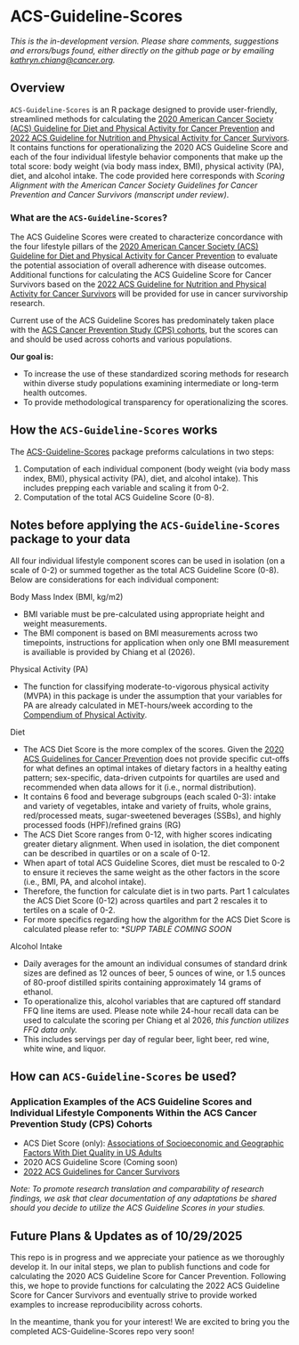 # ACS-Guideline-Scores
*This is the in-development version. Please share comments, suggestions and errors/bugs found, either directly on the github page or by emailing kathryn.chiang@cancer.org.*

## Overview
`ACS-Guideline-Scores` is an R package designed to provide user-friendly, streamlined methods for calculating the [2020 American Cancer Society (ACS) Guideline for Diet and Physical Activity for Cancer Prevention](https://acsjournals.onlinelibrary.wiley.com/doi/full/10.3322/caac.21591) and [2022 ACS Guideline for Nutrition and Physical Activity for Cancer Survivors](https://acsjournals.onlinelibrary.wiley.com/doi/10.3322/caac.21721). 
It contains functions for operationalizing the 2020 ACS Guideline Score and each of the four individual lifestyle behavior components that make up the total score:
body weight (via body mass index, BMI), physical activity (PA), diet, and alcohol intake. The code provided here corresponds with *Scoring Alignment with the American Cancer Society Guidelines
for Cancer Prevention and Cancer Survivors (manscript under review)*. 

### What are the `ACS-Guideline-Scores`?
The ACS Guideline Scores were created to characterize concordance with the four lifestyle pillars of the [2020 American Cancer Society (ACS) Guideline for Diet and Physical Activity for Cancer Prevention](https://acsjournals.onlinelibrary.wiley.com/doi/full/10.3322/caac.21591) to evaluate the potential association of overall adherence with disease outcomes. Additional functions for calculating the ACS Guideline Score for Cancer Survivors based on the 
[2022 ACS Guideline for Nutrition and Physical Activity for Cancer Survivors](https://acsjournals.onlinelibrary.wiley.com/doi/10.3322/caac.21721) will be provided for use in cancer survivorship research.

Current use of the ACS Guideline Scores has predominately taken place with the [ACS Cancer Prevention Study (CPS) cohorts](https://www.cancer.org/research/population-science/cancer-prevention-and-survivorship-research-team/acs-cancer-prevention-studies.html), but the scores can and should be used across cohorts and various populations. 

**Our goal is:**
- To increase the use of these standardized scoring methods for research within diverse study populations examining intermediate or long-term health outcomes.
- To provide methodological transparency for operationalizing the scores.

## How the `ACS-Guideline-Scores` works
The [ACS-Guideline-Scores](https://github.com/KathrynChiang/ACS_Guideline_Scores.git ) package preforms calculations in two steps:
1. Computation of each individual component (body weight (via body mass index, BMI), physical activity (PA), diet, and alcohol intake). This includes prepping each variable and scaling it from 0-2.
2. Computation of the total ACS Guideline Score (0-8).

## Notes before applying the `ACS-Guideline-Scores` package to your data
All four individual lifestyle component scores can be used in isolation (on a scale of 0-2) or summed together as the total ACS Guideline Score (0-8). Below are considerations for each individual component:

Body Mass Index (BMI, kg/m2) 
- BMI variable must be pre-calculated using appropriate height and weight measurements.
- The BMI component is based on BMI measurements across two timepoints, instructions for application when only one BMI measurement is availiable is provided by Chiang et al (2026). 

Physical Activity (PA) 
- The function for classifying moderate-to-vigorous physical activity (MVPA) in this package is under the assumption that your variables for PA are already calculated in MET-hours/week according to the [Compendium of Physical Activity](https://pacompendium.com/).
  
Diet 
- The ACS Diet Score is the more complex of the scores. Given the [2020 ACS Guidelines for Cancer Prevention](https://acsjournals.onlinelibrary.wiley.com/doi/full/10.3322/caac.21591) does not provide specific cut-offs for what defines an optimal intakes of dietary factors in a healthy eating pattern; sex-specific, data-driven cutpoints for quartiles are used and recommended when data allows for it (i.e., normal distribution).
- It contains 6 food and beverage subgroups (each scaled 0-3): intake and variety of vegetables, intake and variety of fruits, whole grains, red/processed meats, sugar-sweetened beverages (SSBs), and highly processed foods (HPF)/refined grains (RG)
- The ACS Diet Score ranges from 0-12, with higher scores indicating greater dietary alignment. When used in isolation, the diet component can be described in quartiles or on a scale of 0-12.
- When apart of total ACS Guideline Scores, diet must be rescaled to 0-2 to ensure it recieves the same weight as the other factors in the score (i.e., BMI, PA, and alcohol intake).
- Therefore, the function for calculate diet is in two parts. Part 1 calculates the ACS Diet Score (0-12) across quartiles and part 2 rescales it to tertiles on a scale of 0-2.
- For more specifics regarding how the algorithm for the ACS Diet Score is calculated please refer to: **SUPP TABLE COMING SOON*

Alcohol Intake
- Daily averages for the amount an individual consumes of standard drink sizes are defined as 12 ounces of beer, 5 ounces of wine, or 1.5 ounces of 80-proof distilled spirits containing approximately 14 grams of ethanol.
- To operationalize this, alcohol variables that are captured off standard FFQ line items are used. Please note while 24-hour recall data can be used to calculate the scoring per Chiang et al 2026, *this function utilizes FFQ data only.*
- This includes servings per day of regular beer, light beer, red wine, white wine, and liquor.

## How can `ACS-Guideline-Scores` be used?
### Application Examples of the ACS Guideline Scores and Individual Lifestyle Components Within the ACS Cancer Prevention Study (CPS) Cohorts
- ACS Diet Score (only): [Associations of Socioeconomic and Geographic Factors With Diet Quality in US Adults](https://jamanetwork.com/journals/jamanetworkopen/fullarticle/2793171)
- 2020 ACS Guideline Score (Coming soon)
- [2022 ACS Guidelines for Cancer Survivors ](https://pubmed.ncbi.nlm.nih.gov/40174916/)

*Note: To promote research translation and comparability of research findings, we ask that clear documentation of any adaptations be shared should you decide to utilize the ACS Guideline Scores in your studies.*
## Future Plans & Updates as of 10/29/2025
This repo is in progress and we appreciate your patience as we thoroughly develop it. In our inital steps, we plan to publish functions and code for calculating the 2020 ACS Guideline Score for Cancer Prevention.
Following this, we hope to provide functions for calculating the 2022 ACS Guideline Score for Cancer Survivors and eventually strive to provide worked examples to increase reproducibility across cohorts.

In the meantime, thank you for your interest! We are excited to bring you the completed ACS-Guideline-Scores repo very soon!
